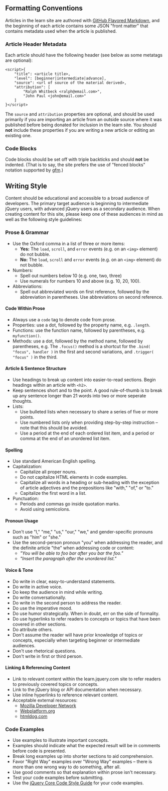 <script>{
	"title": "Style Guide",
	"attribution": [ "jorydotcom <jory@bocoup.com>" ],
	"customFields": [
		{
			"key": "is_chapter",
			"value": 0
		}
	]
}</script>

## Formatting Conventions

Articles in the learn site are authored with [GitHub Flavored Markdown](https://help.github.com/articles/github-flavored-markdown/), and the beginning of each article contains some JSON "front matter" that contains metadata used when the article is published.

### Article Header Metadata

Each article should have the following header (see below as some metatags are optional):

```
<script>{
	"title": <article title>,
	"level": [beginner|intermediate|advance],
	"source": <url of source of the material derived>,
	"attribution": [
		"Ralph Whitbeck <ralph@email.com>",
		"John Paul <john@email.com>"
	]
}</script>
```

The `source` and `attribution` properties are optional, and should be used primarily if you are importing an article from an outside source where it was published before being donated for inclusion in the learn site. You should **not** include these properties if you are writing a new article or editing an existing one.

### Code Blocks

Code blocks should be set off with triple backticks and should **not** be indented. (That is to say, the site prefers the use of "fenced blocks" notation supported by [gfm](https://help.github.com/articles/github-flavored-markdown/).)

## Writing Style

Content should be educational and accessible to a broad audience of developers. The primary target audience is beginning to intermediate jQuery users, with advanced jQuery users as a secondary audience. When creating content for this site, please keep one of these audiences in mind as well as the following style guidelines:

### Prose & Grammar

- Use the Oxford comma in a list of three or more items:
	- **Yes:** The `load`, `scroll`, and `error` events (e.g. on an `<img>` element) do not bubble.
	- **No:** The `load`, `scroll` and `error` events (e.g. on an `<img>` element) do not bubble.
- Numbers:
	- Spell out numbers below 10 (e.g. one, two, three)
	- Use numerals for numbers 10 and above (e.g. 10, 20, 100).
- Abbreviations:
	- Spell out abbreviated words on first reference, followed by the abbreviation in parentheses. Use abbreviations on second reference.

#### Code Within Prose

- Always use a `code` tag to denote code from prose.
- Properties: use a dot, followed by the property name, e.g. `.length`.
- Functions: use the function name, followed by parentheses, e.g. `myfunction()`.
- Methods: use a dot, followed by the method name, followed by parentheses, e.g. The `.focus()` method is a shortcut for the `.bind( "focus", handler )` in the first and second variations, and `.trigger( "focus" )` in the third.

#### Article & Sentence Structure

- Use headings to break up content into easier-to-read sections. Begin headings within an article with `<h2>`.
- Keep sentences short and to the point. A good rule-of-thumb is to break up any sentence longer than 21 words into two or more seperate thoughts.
- Lists:
	- Use bulleted lists when necessary to share a series of five or more points.
	- Use numbered lists only when providing step-by-step instruction – note that this should be avoided.
	- Use a period at the end of each ordered list item, and a period or comma at the end of an unordered list item.

#### Spelling

- Use standard American English spelling.
- Capitalization:
	- Capitalize all proper nouns.
	- Do not capitalize HTML elements in code examples.
	- Capitalize all words in a heading or sub-heading with the exception of article adjectives and the prepositions like "with," "of," or "to."
	- Capitalize the first word in a list.
- Punctuation:
	- Periods and commas go inside quotation marks.
	- Avoid using semicolons.

#### Pronoun Usage

- Don't use "I," "me," "us," "our," "we," and gender-specific pronouns such as "him" or "she."
- Use the second-person pronoun "you" when addressing the reader, and the definite article "the" when addressing code or content:
	- *"You will be able to foo bar after you bar the foo."*
	- *"Insert the paragraph after the unordered list."*

#### Voice & Tone

- Do write in clear, easy-to-understand statements.
- Do write in active voice.
- Do keep the audience in mind while writing.
- Do write conversationally.
- Do write in the second person to address the reader.
- Do use the imperative mood.
- Do use humor strategically. When in doubt, err on the side of formality.
- Do use hyperlinks to refer readers to concepts or topics that have been covered in other sections.
- Do attribute others.
- Don't assume the reader will have prior knowledge of topics or concepts, especially when targeting beginner or intermediate audiences.
- Don't use rhetorical questions.
- Don't write in first or third person.

#### Linking & Referencing Content

- Link to relevant content within the learn.jquery.com site to refer readers to previously covered topics or concepts.
- Link to the jQuery blog or API documentation when necessary.
- Use inline hyperlinks to reference relevant content.
- Acceptable external resources:
	- [Mozilla Developer Network](https://developer.mozilla.org/en-US/)
	- [Webplatform.org](http://www.webplatform.org/)
	- [htmldog.com](http://www.htmldog.com/)

### Code Examples

- Use examples to illustrate important concepts.
- Examples should indicate what the expected result will be in comments before code is presented.
- Break long examples up into shorter sections to aid comprehension.
- Favor "Right Way" examples over "Wrong Way" examples – there is more than one wrong way to do something, after all.
- Use good comments so that explanation within prose isn't necessary.
- Test your code examples before submitting.
- Use the [jQuery Core Code Style Guide](http://contribute.jquery.org/style-guide/js/) for your code examples.

